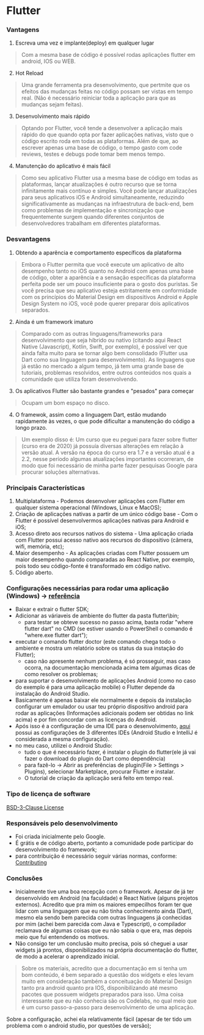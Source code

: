 # Flutter

### Vantagens
1. Escreva uma vez e implante(deploy) em qualquer lugar
> Com a mesma base de código é possível rodas aplicações flutter em android, IOS ou WEB.

2. Hot Reload
> Uma grande ferramenta pra desenvolvimento, que pertmite que os efeitos das mudanças feitas no código possam
ser vistas em tempo real. (Não é necessário reiniciar toda a aplicação para que as mudanças sejam feitas).

3. Desenvolvimento mais rápido
> Optando por Flutter, você tende a desenvolver a aplicação mais rápido do que quando opta por fazer aplicações nativas,
visto que o código escrito roda em todas as plataformas. 
Além de que, ao escrever apenas uma base de código, o tempo gasto com code reviews, testes e debugs pode tomar bem menos
tempo.

4. Manutenção do aplicativo é mais fácil
> Como seu aplicativo Flutter usa a mesma base de código em todas as plataformas, lançar atualizações é outro recurso
que se torna infinitamente mais contínuo e simples. Você pode lançar atualizações para seus aplicativos iOS e Android simultaneamente,
reduzindo significativamente as mudanças na infraestrutura de back-end, bem como problemas de implementação e sincronização que
frequentemente surgem quando diferentes conjuntos de desenvolvedores trabalham em diferentes plataformas.

### Desvantagens
1. Obtendo a aparência e comportamento específicos da plataforma
> Embora o Flutter permita que você execute um aplicativo de alto desempenho tanto no iOS quanto no Android com apenas uma
base de código, obter a aparência e a sensação específicas da plataforma perfeita pode ser um pouco insuficiente para o gosto dos puristas.
Se você precisa que seu aplicativo esteja estritamente em conformidade com os princípios do Material Design em dispositivos
Android e Apple Design System no iOS, você pode querer preparar dois aplicativos separados.

2. Ainda é um framework imaturo
> Comparado com as outras linguagens/frameworks para desenvolvimento que seja híbrido ou nativo (citando aqui React Native (Javascript), Kotlin, Swift, por exemplo), é possível ver que ainda falta muito para se tornar algo bem consolidado (Flutter usa Dart como sua linguagem para desenvolvimento).
As linguagens que já estão no mercado a algum tempo, já tem uma grande base de tutoriais, problemas resolvidos, entre outros conteúdos nos quais a comunidade que utiliza foram desenvolvendo.

3. Os aplicativos Flutter são bastante grandes e "pesados" para começar
> Ocupam um bom espaço no disco.

4. O framewok, assim como a linguagem Dart, estão mudando rapidamente às vezes, o que pode dificultar a manutenção do código a longo prazo.
> Um exemplo disso é: Um curso que eu peguei para fazer sobre flutter (curso era de 2020) já possuía diversas alterações em relação à versão atual. A versão na época do curso era 1.7 e a versão atual é a 2.2, nesse período algumas atualizações importantes ocorreram, de modo que foi necessário de minha parte fazer pesquisas Google para procurar soluções alternativas.

### Principais Características
1. Multiplataforma - Podemos desenvolver aplicações com Flutter em qualquer sistema operacional (Windows, Linux e MacOS);
2. Criação de aplicações nativas a partir de um único código base - Com o Flutter é possível desenvolvermos aplicações nativas para Android e iOS;
3. Acesso direto aos recursos nativos do sistema - Uma aplicação criada com Flutter possui acesso nativo aos recursos do dispositivo (câmera, wifi, memória, etc);
4. Maior desempenho - As aplicações criadas com Flutter possuem um maior desempenho quando comparadas ao React Native, por exemplo, pois todo seu código-fonte é transformado em código nativo.
5. Código aberto.

### Configurações necessárias para rodar uma aplicação (Windows) -> [referência](https://flutter.dev/docs/get-started/install/windows)

- Baixar e extrair o flutter SDK;
- Adicionar as váriaveis de ambiente do flutter da pasta flutter\bin;
  - para testar se obteve sucesso no passo acima, basta rodar "where flutter dart" no CMD (se estiver usando o PowerShell o comando é "where.exe flutter dart");
- executar o comando flutter doctor (este comando chega todo o ambiente e mostra um relatório sobre os status da sua instação do Flutter);
  - caso não apresente nenhum problema, é só prosseguir, mas caso ocorra, na documentação mencionada acima tem algumas dicas de como resolver os problemas;
- para suportar o desenvolvimento de aplicações Android (como no caso do exemplo é para uma aplicação mobile) o Flutter depende da instalação do Android Studio.
- Basicamente é apenas baixar ele normalmente e depois da instalação configurar um emulador ou usar teu próprio dispositivo android para rodar as aplicações (Informações adicionais podem ser obtidas no link acima) e por fim concordar com as licenças do Android.
- Após isso é a configuração de uma IDE para o desenvolvimento, [aqui](https://flutter.dev/docs/get-started/editor?tab=androidstudio) possui as configurações de 3 diferentes IDEs (Android Studio e IntelliJ é considerada a mesma configuração).
- no meu caso, utilizei o Android Studio:
  - tudo o que é necessário fazer, é instalar o plugin do flutter(ele já vai fazer o download do plugin do Dart como dependência)
  - para fazê-lo -> Abrir as preferências de plugin(File > Settings > Plugins), selecionar Marketplace, procurar Flutter e instalar.
  - O tutorial de criação da aplicação será feito em tempo real.

### Tipo de licença de software
[BSD-3-Clause License](https://github.com/flutter/flutter/blob/master/LICENSE)

### Responsáveis pelo desenvolvimento

- Foi criada inicialmente pelo Google.
- É grátis e de código aberto, portanto a comunidade pode participar do desenvolvimento do framework;
- para contribuição é necessário seguir várias normas, conforme: [Contributing](https://github.com/flutter/flutter/blob/master/CONTRIBUTING.md)

### Conclusões

- Inicialmente tive uma boa recepção com o framework.
  Apesar de já ter desenvolvido em Android (na faculdade) e React Native (alguns projetos externos).
  Acredito que pra mim os maiores empecilhos foram ter que lidar com uma linguagem que eu não tinha conhecimento ainda (Dart),
  mesmo ela sendo bem parecida com outras linguagens já conhecidas por mim (achei bem parecida com Java e Typescript), o
  compilador reclamava de algumas coisas que eu não sabia o que era, mas depois meio que fui entendendo os motivos.
- Não consigo ter um conclusão muito precisa, pois só cheguei a usar widgets já prontos, disponibilizados na própria
  documentação do flutter, de modo a acelerar o aprendizado inicial.

> Sobre os materiais, acredito que a documentação em si tenha um bom conteúdo, é bem separado a questão dos widgets e eles levam muito
em consideração também a conceituação do Material Design tanto pra android quanto pra IOS, disponibilizando até mesmo pacotes
que possuem widgets preparados para isso.
> Uma coisa interessante que eu não conhecia são os Codelabs, no qual meio que é um curso passo-a-passo para desenvolvimento de uma aplicação.

Sobre a configuração, achei ela relativamente fácil (apesar de ter tido um problema com o android studio, por questões de versão);
